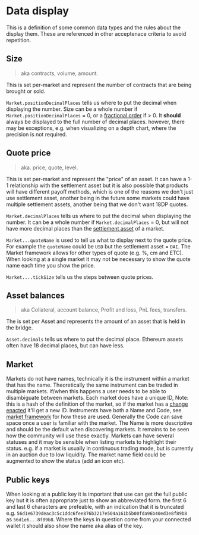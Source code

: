 # Data display

This is a definition of some common data types and the rules about the display them. These are referenced in other acceptenace criteria to avoid repetition.

## Size

>aka contracts, volume, amount.

This is set per-market and represent the number of contracts that are being brought or sold.

`Market.positionDecimalPlaces` tells us where to put the decimal when displaying the number. Size can be a whole number if `Market.positionDecimalPlaces` = 0, or a [fractional order](../protocol/0052-FPOS-fractional_orders_positions.md) if > 0.
It **should** always be displayed to the full number of decimal places. however, there may be exceptions, e.g. when visualizing on a depth chart, where the precision is not required.

## Quote price

> aka. price, quote, level.

This is set per-market and represent the "price" of an asset. It can have a 1-1 relationship with the settlement asset but it is also possible that products will have different payoff methods, which is one of the reasons we don't just use settlement asset, another being in the future some markets could have multiple settlement assets, another being that we don't want 18DP quotes.

`Market.decimalPlaces` tells us where to put the decimal when displaying the number. It can be a whole number if `Market.decimalPlaces` = 0, but will not have more decimal places than the [settlement asset](#asset-balances) of a market.

`Market...quoteName` is used to tell us what to display next to the quote price. For example the `quoteName` could be `USD` but the settlement asset = `DAI`. The Market framework allows for other types of quote (e.g. %, cm and ETC). When looking at a single market it may not be necessary to show the quote name each time you show the price.

`Market....tickSize` tells us the steps between quote prices.

## Asset balances

> aka Collateral, account balance, Profit and loss, PnL fees, transfers.

The is set per Asset and represents the amount of an asset that is held in the bridge. 

`Asset.decimals` tells us where to put the decimal place. Ethereum assets often have 18 decimal places, but can have less.

## Market

Markets do not have names, technically it is the instrument within a market that has the name. Theoretically the same instrument can be traded in multiple markets. if/when this happens a user needs to be able to disambiguate between markets. Each market does have a unique ID, Note: this is a hash of the definition of the market, so if the market has a [change enacted](./1007-PMAC-propose_market_change.md) it'll get a new ID.
Instruments have both a Name and Code, see [market framework](../protocol/0001-MKTF-market_framework.md) for how these are used. Generally the Code can save space once a user is familiar with the market. The Name is more descriptive and should be the default when discovering markets. It remains to be seen how the community will use these exactly.
Markets can have several statuses and it may be sensible when listing markets to highlight their status. e.g. if a market is usually in continuous trading mode, but is currently in an auction due to low liquidity. The market name field could be augmented to show the status (add an icon etc).

## Public keys
When looking at a public key it is important that use can get the full public key but it is often appropriate just to show an abbreviated form. the first 6 and last 6 characters are prefeable, with an indication that it is truncated e.g. `56d1e6739deac3c5c1ddc6fee876b3217e504a161b5b00fda96b40ed3e8f89b8` as `56d1e6...8f89b8`. Where the keys in question come from your connected wallet it should also show the name aka alias of the key. 